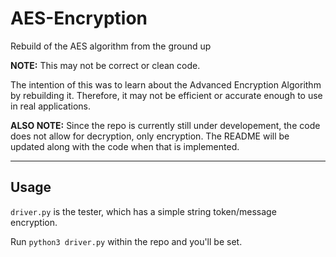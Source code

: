 # AES-Encryption
Rebuild of the AES algorithm from the ground up

**NOTE:** This may not be correct or clean code. 

The intention of this was to learn about the Advanced Encryption Algorithm by rebuilding it.
Therefore, it may not be efficient or accurate enough to use in real applications.

**ALSO NOTE:** Since the repo is currently still under developement, the code does not allow for decryption, only encryption. The README will be updated along with the code when that is implemented.

---
## Usage
`driver.py` is the tester, which has a simple string token/message encryption.

Run `python3 driver.py` within the repo and you'll be set.
